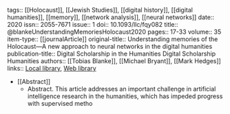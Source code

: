 tags:: [[Holocaust]], [[Jewish Studies]], [[digital history]], [[digital humanities]], [[memory]], [[network analysis]], [[neural networks]]
date:: 2020
issn:: 2055-7671
issue:: 1
doi:: 10.1093/llc/fqy082
title:: @blankeUnderstandingMemoriesHolocaust2020
pages:: 17-33
volume:: 35
item-type:: [[journalArticle]]
original-title:: Understanding memories of the Holocaust—A new approach to neural networks in the digital humanities
publication-title:: Digital Scholarship in the Humanities Digital Scholarship Humanities
authors:: [[Tobias Blanke]], [[Michael Bryant]], [[Mark Hedges]]
links:: [Local library](zotero://select/groups/2386895/items/C8AZPZ3G), [Web library](https://www.zotero.org/groups/2386895/items/C8AZPZ3G)

- [[Abstract]]
	- Abstract. This article addresses an important challenge in artificial intelligence research in the humanities, which has impeded progress with supervised metho